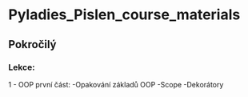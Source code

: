 # Pyladies_Pislen_course_materials

## Pokročilý
### Lekce:
1 - OOP první část:
-Opakování základů OOP
-Scope
-Dekorátory
